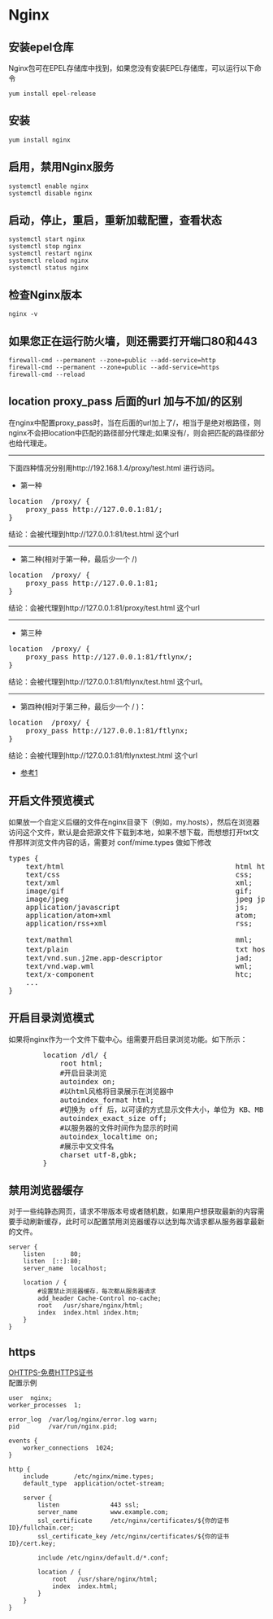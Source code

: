 # Nginx

## 安装epel仓库
Nginx包可在EPEL存储库中找到，如果您没有安装EPEL存储库，可以运行以下命令
```shell
yum install epel-release
```

## 安装
```shell
yum install nginx
```

## 启用，禁用Nginx服务
```shell
systemctl enable nginx  
systemctl disable nginx 
``` 

## 启动，停止，重启，重新加载配置，查看状态
```shell
systemctl start nginx  
systemctl stop nginx  
systemctl restart nginx  
systemctl reload nginx   
systemctl status nginx 
```

## 检查Nginx版本
```shell
nginx -v
```

## 如果您正在运行防火墙，则还需要打开端口80和443
```shell
firewall-cmd --permanent --zone=public --add-service=http  
firewall-cmd --permanent --zone=public --add-service=https  
firewall-cmd --reload 
```

## location proxy_pass 后面的url 加与不加/的区别
在nginx中配置proxy_pass时，当在后面的url加上了/，相当于是绝对根路径，则nginx不会把location中匹配的路径部分代理走;如果没有/，则会把匹配的路径部分也给代理走。 
<hr/> 
下面四种情况分别用http://192.168.1.4/proxy/test.html 进行访问。  

* 第一种
<pre>
location  /proxy/ {
    proxy_pass http://127.0.0.1:81/;
}
</pre>
结论：会被代理到http://127.0.0.1:81/test.html 这个url
<hr/>

* 第二种(相对于第一种，最后少一个 /)
<pre>
location  /proxy/ {
    proxy_pass http://127.0.0.1:81;
}
</pre>
结论：会被代理到http://127.0.0.1:81/proxy/test.html 这个url
<hr/>

* 第三种
<pre>
location  /proxy/ {
    proxy_pass http://127.0.0.1:81/ftlynx/;
}
</pre>
结论：会被代理到http://127.0.0.1:81/ftlynx/test.html 这个url。
<hr/>

* 第四种(相对于第三种，最后少一个 / )：
<pre>
location  /proxy/ {
    proxy_pass http://127.0.0.1:81/ftlynx;
}
</pre>
结论：会被代理到http://127.0.0.1:81/ftlynxtest.html 这个url
- [参考1](https://yq.aliyun.com/articles/506996?spm=5176.10695662.1996646101.searchclickresult.411f490dl0ZSc0)  

## 开启文件预览模式
如果放一个自定义后缀的文件在nginx目录下（例如，my.hosts），然后在浏览器访问这个文件，默认是会把源文件下载到本地，如果不想下载，而想想打开txt文件那样浏览文件内容的话，需要对 conf/mime.types 做如下修改
<pre>
types {
    text/html                                        html htm shtml;
    text/css                                         css;
    text/xml                                         xml;
    image/gif                                        gif;
    image/jpeg                                       jpeg jpg;
    application/javascript                           js;
    application/atom+xml                             atom;
    application/rss+xml                              rss;

    text/mathml                                      mml;
    text/plain                                       txt hosts; #此处默认只有txt 
    text/vnd.sun.j2me.app-descriptor                 jad;
    text/vnd.wap.wml                                 wml;
    text/x-component                                 htc;
    ...
}
</pre>

## 开启目录浏览模式
如果将nginx作为一个文件下载中心。组需要开启目录浏览功能。如下所示：
<pre>
        location /dl/ {
            root html;
            #开启目录浏览
            autoindex on;
            #以html风格将目录展示在浏览器中
            autoindex_format html;
            #切换为 off 后，以可读的方式显示文件大小，单位为 KB、MB 或者 GB
            autoindex_exact_size off;
            #以服务器的文件时间作为显示的时间
            autoindex_localtime on;
            #展示中文文件名
            charset utf-8,gbk;
        }
</pre>

## 禁用浏览器缓存
对于一些纯静态网页，请求不带版本号或者随机数，如果用户想获取最新的内容需要手动刷新缓存，此时可以配置禁用浏览器缓存以达到每次请求都从服务器拿最新的文件。
```nginx
server {
    listen       80;
    listen  [::]:80;
    server_name  localhost;

    location / {
        #设置禁止浏览器缓存，每次都从服务器请求
        add_header Cache-Control no-cache;
        root   /usr/share/nginx/html;
        index  index.html index.htm;
    }
}
```

## https
[OHTTPS-免费HTTPS证书](https://ohttps.com/)<br>
配置示例
```nginx
user  nginx;
worker_processes  1;

error_log  /var/log/nginx/error.log warn;
pid        /var/run/nginx.pid;

events {
    worker_connections  1024;
}

http {
    include       /etc/nginx/mime.types;
    default_type  application/octet-stream;

    server {
        listen              443 ssl;
        server_name         www.example.com;
        ssl_certificate     /etc/nginx/certificates/${你的证书ID}/fullchain.cer;
        ssl_certificate_key /etc/nginx/certificates/${你的证书ID}/cert.key;

        include /etc/nginx/default.d/*.conf;

        location / {
            root   /usr/share/nginx/html;
            index  index.html;
        }
    }
}
```

